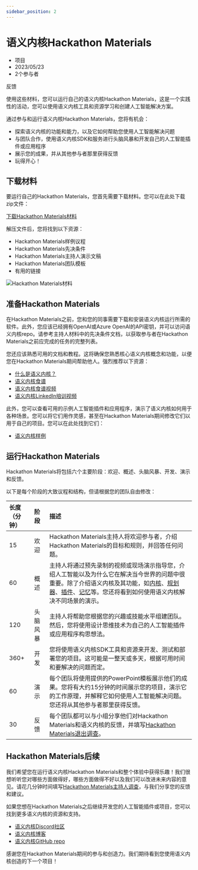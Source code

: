 ```yaml
---
sidebar_position: 2
---
```



# 语义内核Hackathon Materials

- 项目
- 2023/05/23
- 2个参与者

反馈

使用这些材料，您可以运行自己的语义内核Hackathon Materials，这是一个实践性的活动，您可以使用语义内核工具和资源学习和创建人工智能解决方案。

通过参与和运行语义内核Hackathon Materials，您将有机会：

- 探索语义内核的功能和能力，以及它如何帮助您使用人工智能解决问题
- 与团队合作，使用语义内核SDK和服务进行头脑风暴和开发自己的人工智能插件或应用程序
- 展示您的成果，并从其他参与者那里获得反馈
- 玩得开心！

## 下载材料

要运行自己的Hackathon Materials，您首先需要下载材料。您可以在此处下载zip文件：

[下载Hackathon Materials材料](https://aka.ms/sk/hack/materials)

解压文件后，您将找到以下资源：

- Hackathon Materials样例议程
- Hackathon Materials先决条件
- Hackathon Materials主持人演示文稿
- Hackathon Materials团队模板
- 有用的链接

![Hackathon Materials材料](https://learn.microsoft.com/zh-cn/semantic-kernel/media/hackathon-materials.png)

## 准备Hackathon Materials

在Hackathon Materials之前，您和您的同事需要下载和安装语义内核运行所需的软件。此外，您应该已经拥有OpenAI或Azure OpenAI的API密钥，并可以访问语义内核repo。请参考主持人材料中的先决条件文档，以获取参与者在Hackathon Materials之前应完成的任务的完整列表。

您还应该熟悉可用的文档和教程。这将确保您熟悉核心语义内核概念和功能，以便您在Hackathon Materials期间帮助他人。强烈推荐以下资源：

- [什么是语义内核？](https://learn.microsoft.com/zh-cn/semantic-kernel/overview/)
- [语义内核食谱](https://learn.microsoft.com/zh-cn/semantic-kernel/get-started/tutorials)
- [语义内核食谱视频](https://devblogs.microsoft.com/semantic-kernel/recipes/)
- [语义内核LinkedIn培训视频](https://aka.ms/sk/li/introducing-semantic-kernel)

此外，您可以查看可用的示例人工智能插件和应用程序，演示了语义内核如何用于各种场景。您可以将它们用作灵感，甚至在Hackathon Materials期间修改它们以用于自己的项目。您可以在此处找到它们：

- [语义内核样例](https://learn.microsoft.com/zh-cn/semantic-kernel/samples-and-solutions/)

## 运行Hackathon Materials

Hackathon Materials将包括六个主要阶段：欢迎、概述、头脑风暴、开发、演示和反馈。

以下是每个阶段的大致议程和结构，但请根据您的团队自由修改：

| 长度（分钟） | 阶段         | 描述                                                       |
| :------------ | :----------- | :--------------------------------------------------------- |
| 15            | 欢迎         | Hackathon Materials主持人将欢迎参与者，介绍Hackathon Materials的目标和规则，并回答任何问题。 |
| 60            | 概述         | 主持人将通过预先录制的视频或现场演示指导您，介绍人工智能以及为什么它在解决当今世界的问题中很重要。除了介绍语义内核及其功能，如[内核](https://learn.microsoft.com/zh-cn/semantic-kernel/create-chains/kernel)、[规划器](https://learn.microsoft.com/zh-cn/semantic-kernel/create-chains/planner)、[插件](https://learn.microsoft.com/zh-cn/semantic-kernel/create-plugins/)、[记忆](https://learn.microsoft.com/zh-cn/semantic-kernel/memories/)等。您还将看到如何使用语义内核解决不同场景的演示。 |
| 120           | 头脑风暴     | 主持人将帮助您根据您的兴趣或技能水平组建团队。然后，您将使用设计思维技术为自己的人工智能插件或应用程序构思想法。 |
| 360+          | 开发         | 您将使用语义内核SDK工具和资源来开发、测试和部署您的项目。这可能是一整天或多天，根据可用时间和要解决的问题而定。 |
| 60            | 演示         | 每个团队将使用提供的PowerPoint模板展示他们的成果。您将有大约15分钟的时间展示您的项目，演示它的工作原理，并解释它如何使用人工智能解决问题。您还将从其他参与者那里获得反馈。 |
| 30            | 反馈         | 每个团队都可以与小组分享他们对Hackathon Materials和语义内核的反馈，并填写[Hackathon Materials退出调查](https://aka.ms/sk/hack/feedback)。 |

## Hackathon Materials后续

我们希望您在运行语义内核Hackathon Materials和整个体验中获得乐趣！我们很想听听您对哪些方面做得好，哪些方面做得不好以及我们可以改进未来内容的意见。请花几分钟时间填写[Hackathon Materials主持人调查](https://aka.ms/sk/hack/facilitatorfeedback)，与我们分享您的反馈和建议。

如果您想在Hackathon Materials之后继续开发您的人工智能插件或项目，您可以找到更多语义内核的资源和支持。

- [语义内核Discord社区](https://aka.ms/sk/discord)
- [语义内核博客](https://aka.ms/sk/blog)
- [语义内核GitHub repo](https://aka.ms/sk/repo)

感谢您在Hackathon Materials期间的参与和创造力。我们期待看到您使用语义内核创造的下一个项目！